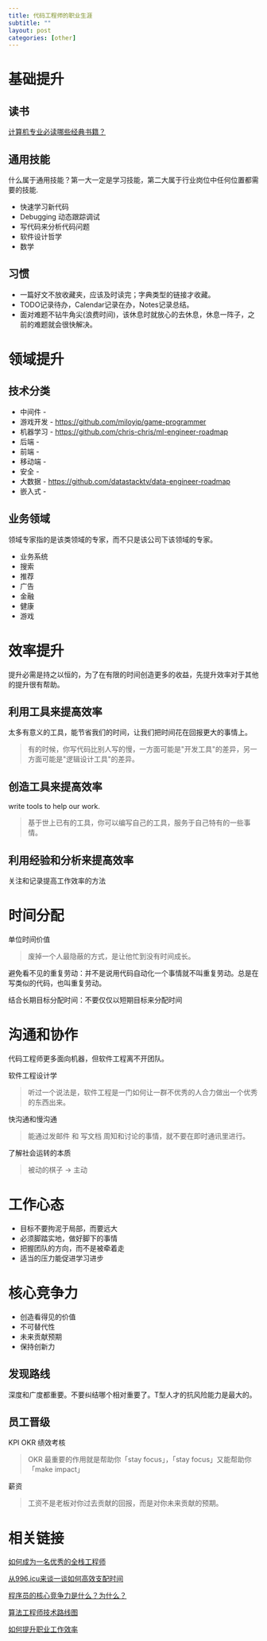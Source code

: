 ```yaml
---
title: 代码工程师的职业生涯
subtitle: ""
layout: post
categories: [other]
---
```


# 基础提升

## 读书

[计算机专业必读哪些经典书籍？](https://www.zhihu.com/question/273973062)

## 通用技能

什么属于通用技能？第一大一定是学习技能，第二大属于行业岗位中任何位置都需要的技能.

- 快速学习新代码
- Debugging 动态跟踪调试
- 写代码来分析代码问题
- 软件设计哲学
- 数学

## 习惯

- 一篇好文不放收藏夹，应该及时读完；字典类型的链接才收藏。
- TODO记录待办，Calendar记录在办，Notes记录总结。
- 面对难题不钻牛角尖(浪费时间)，该休息时就放心的去休息，休息一阵子，之前的难题就会很快解决。


# 领域提升

## 技术分类

* 中间件 -
* 游戏开发 - https://github.com/miloyip/game-programmer
* 机器学习 - https://github.com/chris-chris/ml-engineer-roadmap
* 后端 - 
* 前端 - 
* 移动端 - 
* 安全 - 
* 大数据 - https://github.com/datastacktv/data-engineer-roadmap
* 嵌入式 -


## 业务领域

领域专家指的是该类领域的专家，而不只是该公司下该领域的专家。

- 业务系统
- 搜索
- 推荐
- 广告
- 金融
- 健康
- 游戏


# 效率提升

提升必需是持之以恒的，为了在有限的时间创造更多的收益，先提升效率对于其他的提升很有帮助。

## 利用工具来提高效率

太多有意义的工具，能节省我们的时间，让我们把时间花在回报更大的事情上。

> 有的时候，你写代码比别人写的慢，一方面可能是"开发工具"的差异，另一方面可能是"逻辑设计工具"的差异。

## 创造工具来提高效率

write tools to help our work.

> 基于世上已有的工具，你可以编写自己的工具，服务于自己特有的一些事情。

## 利用经验和分析来提高效率

关注和记录提高工作效率的方法



# 时间分配

单位时间价值

> 废掉一个人最隐蔽的方式，是让他忙到没有时间成长。

避免看不见的重复劳动：并不是说用代码自动化一个事情就不叫重复劳动。总是在写类似的代码，也叫重复劳动。

结合长期目标分配时间：不要仅仅以短期目标来分配时间


# 沟通和协作

代码工程师更多面向机器，但软件工程离不开团队。

软件工程设计学

> 听过一个说法是，软件工程是一门如何让一群不优秀的人合力做出一个优秀的东西出来。

快沟通和慢沟通

> 能通过发邮件 和 写文档 周知和讨论的事情，就不要在即时通讯里进行。

了解社会运转的本质

> 被动的棋子 -> 主动 

# 工作心态

- 目标不要拘泥于局部，而要远大
- 必须脚踏实地，做好脚下的事情
- 把握团队的方向，而不是被牵着走
- 适当的压力能促进学习进步





# 核心竞争力

* 创造看得见的价值
* 不可替代性
* 未来贡献预期
* 保持创新力


## 发现路线
深度和广度都重要。不要纠结哪个相对重要了。T型人才的抗风险能力是最大的。

## 员工晋级

KPI OKR 绩效考核
> OKR 最重要的作用就是帮助你「stay focus」，「stay focus」又能帮助你「make impact」

薪资
> 工资不是老板对你过去贡献的回报，而是对你未来贡献的预期。






# 相关链接

[如何成为一名优秀的全栈工程师](https://mp.weixin.qq.com/s?__biz=MjM5MzA0ODkyMA==&mid=405639492&idx=1&sn=e358964a7e1f6782ecc7eb421f00074e&scene=5&srcid=0221nkmjoFmJSLeK8UMqDmnK%23rd)

[从996.icu来谈一谈如何高效支配时间](https://mp.weixin.qq.com/s?__biz=MzI5NjE3NzA4Mg==&mid=2650359943&idx=1&sn=b2558b3371a03701067f63d3d00110f8)

[程序员的核心竞争力是什么？为什么？](https://www.zhihu.com/question/27180582)

[算法工程师技术路线图](https://mp.weixin.qq.com/s/4JHG5Tq7l4lC8fRn3s6cmw)

[如何提升职业工作效率](https://mp.weixin.qq.com/s/zH9kFjJQ5zE9mKGEiwEYAA)